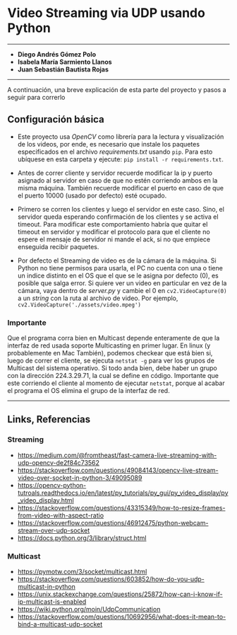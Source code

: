 # Video Streaming via UDP usando Python

---

* **Diego Andrés Gómez Polo**
* **Isabela María Sarmiento Llanos**
* **Juan Sebastián Bautista Rojas**

---
A continuación, una breve explicación de esta parte del proyecto y pasos a seguir para correrlo

## Configuración básica

* Este proyecto usa _OpenCV_ como librería para la lectura y visualización de los videos,
por ende, es necesario que instale los paquetes especificados en el archivo 
_requirements.txt_ usando `pip`. Para esto ubíquese en esta carpeta y ejecute: 
`pip install -r requirements.txt`.

* Antes de correr cliente y servidor recuerde modificar la ip y puerto asignado
al servidor en caso de que no estén corriendo ambos en la misma máquina. También 
recuerde modificar el puerto en caso de que el puerto 10000 (usado por defecto) 
esté ocupado.

* Primero se corren los clientes y luego el servidor en este caso. Sino, 
el servidor queda esperando confirmación de los clientes y se activa el timeout.
Para modificar este comportamiento habría que quitar el timeout en servidor y
modificar el protocolo para que el cliente no espere el mensaje de servidor ni mande 
el ack, si no que empiece enseguida recibir paquetes.

* Por defecto el Streaming de video es de la cámara de la máquina. Si Python no
tiene permisos para usarla, el PC no cuenta con una o tiene un indice distinto
en el OS que el que se le asigna por defecto (0), es posible que salga error. 
Si quiere ver un video en particular en vez de la cámara, vaya dentro de _server.py_
y cambie el 0 en `cv2.VideoCapture(0)` a un _string_ con la ruta al archivo de 
video. Por ejemplo, `cv2.VideoCapture('./assets/video.mpeg')`

### Importante
Que el programa corra bien en Multicast depende enteramente de que la interfaz de red usada soporte
Multicasting en primer lugar. En linux (y probablemente en Mac También), podemos checkear que está bien si,
luego de correr el cliente, se ejecuta `netstat -g` para ver los grupos de Multicast del sistema operativo.
Si todo anda bien, debe haber un grupo con la dirección 224.3.29.71, la cual se define en código. Importante
que este corriendo el cliente al momento de ejecutar `netstat`, porque al acabar el programa el OS elimina el
grupo de la interfaz de red.

---

## Links, Referencias



### Streaming

* https://medium.com/@fromtheast/fast-camera-live-streaming-with-udp-opencv-de2f84c73562
* https://stackoverflow.com/questions/49084143/opencv-live-stream-video-over-socket-in-python-3/49095089
* https://opencv-python-tutroals.readthedocs.io/en/latest/py_tutorials/py_gui/py_video_display/py_video_display.html
* https://stackoverflow.com/questions/43315349/how-to-resize-frames-from-video-with-aspect-ratio
* https://stackoverflow.com/questions/46912475/python-webcam-stream-over-udp-socket
* https://docs.python.org/3/library/struct.html

### Multicast
* https://pymotw.com/3/socket/multicast.html
* https://stackoverflow.com/questions/603852/how-do-you-udp-multicast-in-python
* https://unix.stackexchange.com/questions/25872/how-can-i-know-if-ip-multicast-is-enabled
* https://wiki.python.org/moin/UdpCommunication
* https://stackoverflow.com/questions/10692956/what-does-it-mean-to-bind-a-multicast-udp-socket
